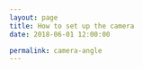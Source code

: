 ```yaml
---
layout: page
title: How to set up the camera
date: 2018-06-01 12:00:00

permalink: camera-angle
---
```


